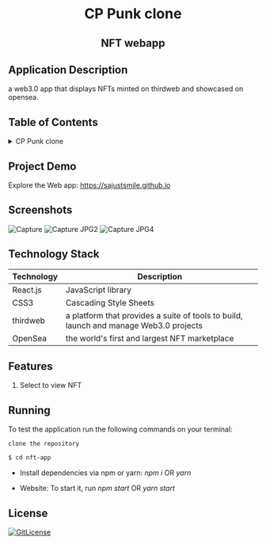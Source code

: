 <!-- PROJECT TITLE -->
  <h1 align="center">CP Punk clone</h1>
 <h2 2 align="center">
    NFT webapp
    <br />
    </h2>

## Application Description

a web3.0 app that displays NFTs minted on thirdweb and showcased on opensea.

## Table of Contents

<details>
<summary>CP Punk clone</summary>

- [Application Description](#application-description)
- [Table of Contents](#table-of-contents)
- [Screenshots](#screenshots)
- [Technology Stack](#technology-stack)
- [Features](#features)
- [Running](#running)
- [License](#license)

</details>

## Project Demo

Explore the Web app: https://sajustsmile.github.io

## Screenshots

![Capture](https://user-images.githubusercontent.com/19821445/157583535-ace52248-13e7-49cc-9ac0-7d97fe24f1af.JPG)
![Capture JPG2](https://user-images.githubusercontent.com/19821445/157583545-2007be01-b47f-47f0-953f-a219121f5e3b.JPG)
![Capture JPG4](https://user-images.githubusercontent.com/19821445/157583660-465d3d40-e852-4884-849f-b06da06164be.JPG)

## Technology Stack

| Technology | Description                                                                           |
| ---------- | ------------------------------------------------------------------------------------- |
| React.js   | JavaScript library                                                                    |
| CSS3       | Cascading Style Sheets                                                                |
| thirdweb   | a platform that provides a suite of tools to build, launch and manage Web3.0 projects |
| OpenSea    | the world's first and largest NFT marketplace                                         |

## Features

1. Select to view NFT

## Running

To test the application run the following commands on your terminal:

```
clone the repository
```

```bash
$ cd nft-app
```

- Install dependencies via npm or yarn: _npm i_ OR _yarn_

- Website: To start it, run _npm start_ OR _yarn start_

## License

[![GitLicense](https://gitlicense.com/badge/sajustsmile/sajustsmile.github.io)](https://github.com/sajustsmile/NFT-app/blob/main/LICENSE)
